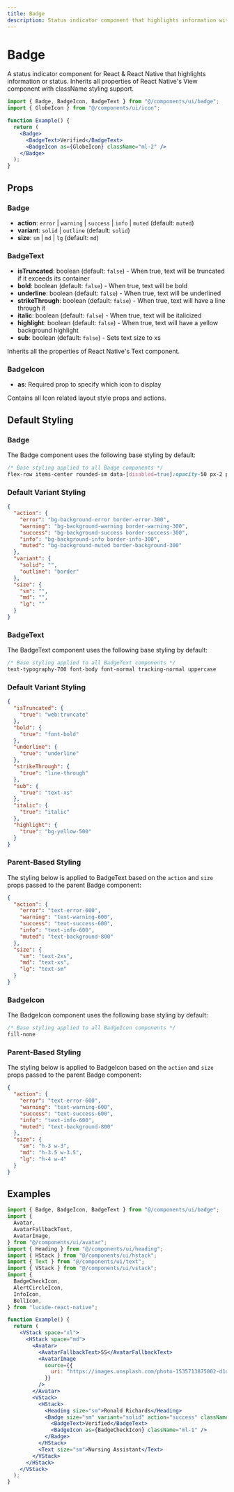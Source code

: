 ```yaml
---
title: Badge
description: Status indicator component that highlights information with React Native properties.
---
```


# Badge

A status indicator component for React & React Native that highlights information or status. Inherits all properties of React Native's View component with className styling support.

```jsx
import { Badge, BadgeIcon, BadgeText } from "@/components/ui/badge";
import { GlobeIcon } from "@/components/ui/icon";

function Example() {
  return (
    <Badge>
      <BadgeText>Verified</BadgeText>
      <BadgeIcon as={GlobeIcon} className="ml-2" />
    </Badge>
  );
}
```

## Props

### Badge

- **action**: `error` | `warning` | `success` | `info` | `muted` (default: `muted`)
- **variant**: `solid` | `outline` (default: `solid`)
- **size**: `sm` | `md` | `lg` (default: `md`)

### BadgeText

- **isTruncated**: boolean (default: `false`) - When true, text will be truncated if it exceeds its container
- **bold**: boolean (default: `false`) - When true, text will be bold
- **underline**: boolean (default: `false`) - When true, text will be underlined
- **strikeThrough**: boolean (default: `false`) - When true, text will have a line through it
- **italic**: boolean (default: `false`) - When true, text will be italicized
- **highlight**: boolean (default: `false`) - When true, text will have a yellow background highlight
- **sub**: boolean (default: `false`) - Sets text size to xs

Inherits all the properties of React Native's Text component.

### BadgeIcon

- **as**: Required prop to specify which icon to display

Contains all Icon related layout style props and actions.

## Default Styling

### Badge

<!-- BASE_STYLE_START -->

The Badge component uses the following base styling by default:

```css
/* Base styling applied to all Badge components */
flex-row items-center rounded-sm data-[disabled=true]:opacity-50 px-2 py-1
```

<!-- BASE_STYLE_END -->

### Default Variant Styling

<!-- VARIANT_STYLES_START -->

```json
{
  "action": {
    "error": "bg-background-error border-error-300",
    "warning": "bg-background-warning border-warning-300",
    "success": "bg-background-success border-success-300",
    "info": "bg-background-info border-info-300",
    "muted": "bg-background-muted border-background-300"
  },
  "variant": {
    "solid": "",
    "outline": "border"
  },
  "size": {
    "sm": "",
    "md": "",
    "lg": ""
  }
}
```

<!-- VARIANT_STYLES_END -->

### BadgeText

<!-- BASE_STYLE_START -->

The BadgeText component uses the following base styling by default:

```css
/* Base styling applied to all BadgeText components */
text-typography-700 font-body font-normal tracking-normal uppercase
```

<!-- BASE_STYLE_END -->

### Default Variant Styling

<!-- VARIANT_STYLES_START -->

```json
{
  "isTruncated": {
    "true": "web:truncate"
  },
  "bold": {
    "true": "font-bold"
  },
  "underline": {
    "true": "underline"
  },
  "strikeThrough": {
    "true": "line-through"
  },
  "sub": {
    "true": "text-xs"
  },
  "italic": {
    "true": "italic"
  },
  "highlight": {
    "true": "bg-yellow-500"
  }
}
```

### Parent-Based Styling

The styling below is applied to BadgeText based on the `action` and `size` props passed to the parent Badge component:

```json
{
  "action": {
    "error": "text-error-600",
    "warning": "text-warning-600",
    "success": "text-success-600",
    "info": "text-info-600",
    "muted": "text-background-800"
  },
  "size": {
    "sm": "text-2xs",
    "md": "text-xs",
    "lg": "text-sm"
  }
}
```

<!-- VARIANT_STYLES_END -->

### BadgeIcon

<!-- BASE_STYLE_START -->

The BadgeIcon component uses the following base styling by default:

```css
/* Base styling applied to all BadgeIcon components */
fill-none
```

<!-- BASE_STYLE_END -->

### Parent-Based Styling

The styling below is applied to BadgeIcon based on the `action` and `size` props passed to the parent Badge component:

```json
{
  "action": {
    "error": "text-error-600",
    "warning": "text-warning-600",
    "success": "text-success-600",
    "info": "text-info-600",
    "muted": "text-background-800"
  },
  "size": {
    "sm": "h-3 w-3",
    "md": "h-3.5 w-3.5",
    "lg": "h-4 w-4"
  }
}
```

## Examples

```jsx
import { Badge, BadgeIcon, BadgeText } from "@/components/ui/badge";
import {
  Avatar,
  AvatarFallbackText,
  AvatarImage,
} from "@/components/ui/avatar";
import { Heading } from "@/components/ui/heading";
import { HStack } from "@/components/ui/hstack";
import { Text } from "@/components/ui/text";
import { VStack } from "@/components/ui/vstack";
import {
  BadgeCheckIcon,
  AlertCircleIcon,
  InfoIcon,
  BellIcon,
} from "lucide-react-native";

function Example() {
  return (
    <VStack space="xl">
      <HStack space="md">
        <Avatar>
          <AvatarFallbackText>SS</AvatarFallbackText>
          <AvatarImage
            source={{
              uri: "https://images.unsplash.com/photo-1535713875002-d1d0cf377fde?ixlib=rb-4.0.3&ixid=MnwxMjA3fDB8MHxzZWFyY2h8Mnx8dXNlcnxlbnwwfHwwfHw%3D&auto=format&fit=crop&w=800&q=60",
            }}
          />
        </Avatar>
        <VStack>
          <HStack>
            <Heading size="sm">Ronald Richards</Heading>
            <Badge size="sm" variant="solid" action="success" className="ml-1">
              <BadgeText>Verified</BadgeText>
              <BadgeIcon as={BadgeCheckIcon} className="ml-1" />
            </Badge>
          </HStack>
          <Text size="sm">Nursing Assistant</Text>
        </VStack>
      </HStack>
    </VStack>
  );
}
```
